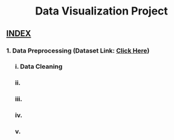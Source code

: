 #  <center>Data Visualization Project</center>
## <u>INDEX</u>
### 1. Data Preprocessing (Dataset Link: <a href="https://www.kaggle.com/datasets/rajsengo/indian-premier-league-ipl-all-seasons" target="blank">Click Here</a>)
### &nbsp;&nbsp;&nbsp;&nbsp;&nbsp; i. Data Cleaning
### &nbsp;&nbsp;&nbsp;&nbsp;&nbsp; ii.
### &nbsp;&nbsp;&nbsp;&nbsp;&nbsp; iii.
### &nbsp;&nbsp;&nbsp;&nbsp;&nbsp; iv.
### &nbsp;&nbsp;&nbsp;&nbsp;&nbsp; v.